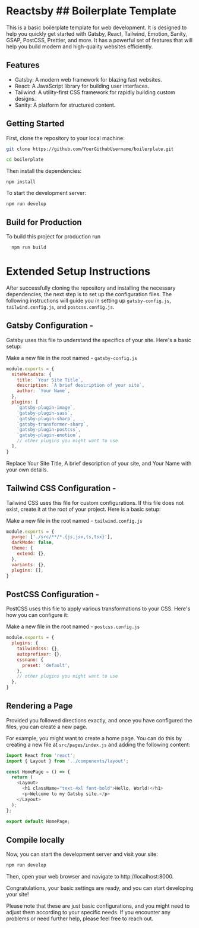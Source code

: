 # Reactsby ## Boilerplate Template

This is a basic boilerplate template for web development. It is designed to help you quickly get started with Gatsby, React, Tailwind, Emotion, Sanity, GSAP, PostCSS, Prettier, and more. It has a powerful set of features that will help you build modern and high-quality websites efficiently.


## Features
- Gatsby: A modern web framework for blazing fast websites.
- React: A JavaScript library  for building user interfaces.
- Tailwind: A utility-first CSS framework for rapidly building custom designs.
- Sanity: A platform for structured content.


## Getting Started
First, clone the repository to your local machine:

```bash
git clone https://github.com/YourGithubUsername/boilerplate.git

cd boilerplate
```
Then install the dependencies:
```bashCopy code
npm install 
```
To start the development server:

```
npm run develop
```


## Build for Production

To build this project for production run

```bash
  npm run build
```


# Extended Setup Instructions
After successfully cloning the repository and installing the necessary dependencies, the next step is to set up the configuration files. The following instructions will guide you in setting up ```gatsby-config.js```, ```tailwind.config.js```, and ```postcss.config.js```.


## Gatsby Configuration - 
Gatsby uses this file to understand the specifics of your site. Here's a basic setup:

Make a new file in the root named - 
```gatsby-config.js```




```javascript
module.exports = {
  siteMetadata: {
    title: `Your Site Title`,
    description: `A brief description of your site`,
    author: `Your Name`,
  },
  plugins: [
    `gatsby-plugin-image`,
    `gatsby-plugin-sass`,
    `gatsby-plugin-sharp`,
    `gatsby-transformer-sharp`,
    `gatsby-plugin-postcss`,
    `gatsby-plugin-emotion`,
    // other plugins you might want to use
  ],
}
```
Replace Your Site Title, A brief description of your site, and Your Name with your own details.

## Tailwind CSS Configuration -
Tailwind CSS uses this file for custom configurations. If this file does not exist, create it at the root of your project. Here is a basic setup:
 
Make a new file in the root named - ```tailwind.config.js```

```javascript
module.exports = {
  purge: ['./src/**/*.{js,jsx,ts,tsx}'],
  darkMode: false,
  theme: {
    extend: {},
  },
  variants: {},
  plugins: [],
}
```

## PostCSS Configuration  -
PostCSS uses this file to apply various transformations to your CSS. Here's how you can configure it:
 
Make a new file in the root named - ```postcss.config.js```

```javascript
module.exports = {
  plugins: {
    tailwindcss: {},
    autoprefixer: {},
    cssnano: {
      preset: 'default',
    },
    // other plugins you might want to use
  },
}

```

## Rendering a Page

Provided you followed directions exactly, and once you have configured the files, you can create a new page.

For example, you might want to create a home page. You can do this by creating a new file at ```src/pages/index.js``` and adding the following content:

```javascript
import React from 'react';
import { Layout } from '../components/layout';

const HomePage = () => {
  return (
    <Layout>
      <h1 className="text-4xl font-bold">Hello, World!</h1>
      <p>Welcome to my Gatsby site.</p>
    </Layout>
  );
};

export default HomePage;

```
    
## Compile locally
Now, you can start the development server and visit your site:
```bash
npm run develop
```

Then, open your web browser and navigate to http://localhost:8000.

Congratulations, your basic settings are ready, and you can start developing your site!

Please note that these are just basic configurations, and you might need to adjust them according to your specific needs. If you encounter any problems or need further help, please feel free to reach out.
